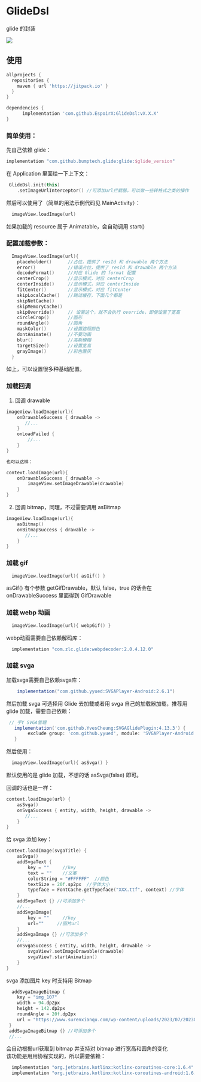 # GlideDsl

glide 的封装

[![](https://jitpack.io/v/EspoirX/GlideDsl.svg)](https://jitpack.io/#EspoirX/GlideDsl)

## 使用

```gradle
allprojects {
  repositories {
    maven { url 'https://jitpack.io' }
  }
}

dependencies {
      implementation 'com.github.EspoirX:GlideDsl:vX.X.X'
}
``` 

### 简单使用：

先自己依赖 glide：

```groovy
implementation "com.github.bumptech.glide:glide:$glide_version"
```

在 Application 里面给一下上下文：
```kotlin
 GlideDsl.init(this)
    .setImageUrlInterceptor() //可添加url拦截器，可以做一些转格式之类的操作
```

然后可以使用了（简单的用法示例代码见 MainActivity）：

```kotlin
  imageView.loadImage(url)
```

如果加载的 resource 属于 Animatable，会自动调用 start()

### 配置加载参数：

```kotlin
  ImageView.loadImage(url){
    placeholder()      //占位，提供了 resId 和 drawable 两个方法
    error()            //错误占位，提供了 resId 和 drawable 两个方法
    decodeFormat()     //对应 Glide 的 format 配置
    centerCrop()       //显示模式，对应 centerCrop
    centerInside()     //显示模式，对应 centerInside
    fitCenter()        //显示模式，对应 fitCenter
    skipLocalCache()   //跳过缓存，下面几个都是
    skipNetCache()
    skipMemoryCache()
    skipOverride()     // 设置这个，就不会执行 override，即使设置了宽高
    circleCrop()       //圆形
    roundAngle()       //圆角
    maskColor()        //设置遮照颜色
    dontAnimate()      //不要动画
    blur()             //高斯模糊
    targetSize()       //设置宽高
    grayImage()        //彩色置灰
  }
```

如上，可以设置很多种基础配置。

### 加载回调

1. 回调 drawable

```kotlin
imageView.loadImage(url){
    onDrawableSuccess { drawable ->
       //...
    }
    onLoadFailed { 
        //...
    }
}

也可以这样：

context.loadImage(url){
    onDrawableSuccess { drawable ->
        imageView.setImageDrawable(drawable)
    }
}
```

2. 回调 bitmap，同理，不过需要调用 asBitmap

```kotlin
imageView.loadImage(url){
    asBitmap()
    onBitmapSuccess { drawable ->
       //...
    }
}
```

### 加载 gif

```kotlin
  imageView.loadImage(url){ asGif() }
```

asGif() 有个参数 getGifDrawable，默认 false，true 的话会在 onDrawableSuccess 里面得到 GifDrawable

### 加载 webp 动画

```kotlin
  imageView.loadImage(url){ webpGif() }
```

webp动画需要自己依赖解码库：

```groovy
  implementation "com.zlc.glide:webpdecoder:2.0.4.12.0"
```

### 加载 svga

加载svga需要自己依赖svga库：

```groovy
    implementation("com.github.yyued:SVGAPlayer-Android:2.6.1")
```

然后加载 svga 可选择用 Glide 去加载或者用 svga 自己的加载器加载，推荐用 glide 加载，需要自己依赖：

```groovy
 // 手Y SVGA管理
   implementation('com.github.YvesCheung:SVGAGlidePlugin:4.13.3') {
        exclude group: 'com.github.yyued', module: 'SVGAPlayer-Android'
   }
```

然后使用：

```kotlin
  imageView.loadImage(url){ asSvga() }
```

默认使用的是 glide 加载，不想的话 asSvga(false) 即可。

回调的话也是一样：

```kotlin
context.loadImage(url) {
    asSvga() 
    onSvgaSuccess { entity, width, height, drawable ->
       //...
    }
}
```

给 svga 添加 key：

```kotlin
context.loadImage(svgaTitle) {
    asSvga()
    addSvgaText {
        key = ""     //key
        text = ""    //文案 
        colorString = "#FFFFFF"  //颜色
        textSize = 20f.sp2px  //字体大小
        typeface = FontCache.getTypeface("XXX.ttf", context) //字体
    }
    addSvgaText {} //可添加多个
    //...
    addSvgaImage{
        key = ""     //key
        url=""     //图片url
    }
    addSvgaImage {} //可添加多个
    //...
    onSvgaSuccess { entity, width, height, drawable ->
        svgaView?.setImageDrawable(drawable)
        svgaView?.startAnimation()
    }
}
```

svga 添加图片 key 时支持用 Bitmap
```kotlin
  addSvgaImageBitmap {
    key = "img_107"
    width = 94.dp2px
    height = 142.dp2px
    roundAngle = 20f.dp2px
    url = "https://www.surenxianqu.com/wp-content/uploads/2023/07/2023071114474362.png"
 }
 addSvgaImageBitmap {} //可添加多个
 //...
```

会自动根据url获取到 bitmap 并支持对 bitmap 进行宽高和圆角的变化  
该功能是用用协程实现的，所以需要依赖：
```groovy
  implementation "org.jetbrains.kotlinx:kotlinx-coroutines-core:1.6.4"
  implementation "org.jetbrains.kotlinx:kotlinx-coroutines-android:1.6.4"
```
